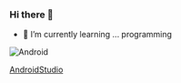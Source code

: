 ### Hi there 👋


- 🌱 I’m currently learning ... programming

![Android](https://img-shields.io/badge/Android-3DDC84?style=fot-the-badge&logo=android&locoGolor=white&labelColor=101010)


[AndroidStudio](https://img.shields.io/badge/AndroirStudio-3ce775?style=plastic&logo=android?logoColor=white?labelColor=abcdef)
